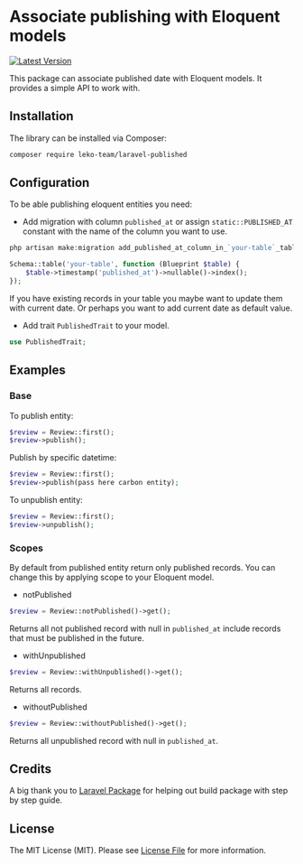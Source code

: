 # Associate publishing with Eloquent models

[![Latest Version](https://img.shields.io/github/release/leko/laravel-published.svg?style=flat-square)](https://github.com/leko/laravel-published/releases)

This package can associate published date with Eloquent models. It provides a
simple API to work with.

## Installation

The library can be installed via Composer:

```bash
composer require leko-team/laravel-published
```

## Configuration

To be able publishing eloquent entities you need:

* Add migration with column `published_at` or assign `static::PUBLISHED_AT` constant with the name of the column you want to use.

```php
php artisan make:migration add_published_at_column_in_`your-table`_table
```

```php
Schema::table('your-table', function (Blueprint $table) {
    $table->timestamp('published_at')->nullable()->index();
});
```

If you have existing records in your table you maybe want to update them with current date.
Or perhaps you want to add current date as default value.

* Add trait `PublishedTrait` to your model.

```php
use PublishedTrait;
```

## Examples

### Base

To publish entity:
```php
$review = Review::first();
$review->publish();
```

Publish by specific datetime:
```php
$review = Review::first();
$review->publish(pass here carbon entity);
```

To unpublish entity:
```php
$review = Review::first();
$review->unpublish();
```

### Scopes

By default from published entity return only published records.
You can change this by applying scope to your Eloquent model.

* notPublished
```php
$review = Review::notPublished()->get();
```
Returns all not published record with null in `published_at` include records that must be published in the future.

* withUnpublished
```php
$review = Review::withUnpublished()->get();
```
Returns all records.

* withoutPublished
```php
$review = Review::withoutPublished()->get();
```
Returns all unpublished record with null in `published_at`.
## Credits

A big thank you to [Laravel Package](https://www.laravelpackage.com/) for helping out build package with step by step guide.

## License

The MIT License (MIT). Please see [License File](LICENSE.md) for more information.
